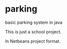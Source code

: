 # parking
basic parking system in java

This is just a school project.

In Netbeans project format.
